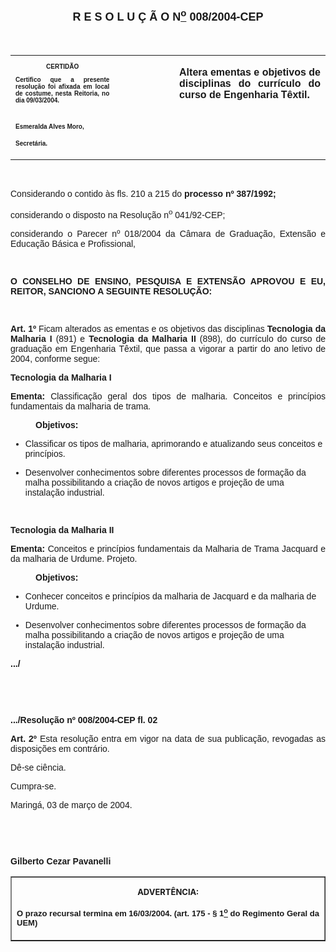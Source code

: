 <BODY>

<B><FONT FACE="Arial" SIZE=4><P ALIGN="CENTER"></P>
<P ALIGN="CENTER">R E S O L U &Ccedil; &Atilde; O N<U><SUP>o</U></SUP> 008/2004-CEP</P>
</B></FONT><FONT FACE="Arial"><P ALIGN="CENTER"></P>
<P ALIGN="CENTER">&nbsp;</P></FONT>
<TABLE CELLSPACING=0 BORDER=0 CELLPADDING=7 WIDTH=595>
<TR><TD WIDTH="33%" VALIGN="TOP">
<B><FONT FACE="Arial" SIZE=1><P ALIGN="CENTER">CERTID&Atilde;O</P>
<P ALIGN="JUSTIFY">   Certifico que a presente resolu&ccedil;&atilde;o foi afixada em local de costume, nesta Reitoria, no dia 09/03/2004.</P>
<P ALIGN="JUSTIFY"></P>
<P ALIGN="JUSTIFY">&nbsp;</P>
<P>Esmeralda Alves Moro,</P>
<P>Secret&aacute;ria.</B></FONT></TD>
<TD WIDTH="19%" VALIGN="TOP">&nbsp;</TD>
<TD WIDTH="48%" VALIGN="TOP">
<B><FONT FACE="Arial"><P ALIGN="JUSTIFY">Altera ementas e objetivos de disciplinas do curr&iacute;culo do curso de Engenharia T&ecirc;xtil.</B></FONT></TD>
</TR>
</TABLE>

<FONT FACE="Arial"><P ALIGN="JUSTIFY"></P>
<P ALIGN="JUSTIFY">&nbsp;</P>
<P ALIGN="JUSTIFY">Considerando o contido &agrave;s fls. 210 a 215 do <B>processo nº 387/1992;</P>
</B><P ALIGN="JUSTIFY">considerando o disposto na Resolu&ccedil;&atilde;o n<SUP>o</SUP> 041/92-CEP;</P>
<P ALIGN="JUSTIFY">considerando o Parecer nº 018/2004 da C&acirc;mara de Gradua&ccedil;&atilde;o, Extens&atilde;o e Educa&ccedil;&atilde;o B&aacute;sica e Profissional,</P>
<P ALIGN="JUSTIFY"></P>
<P ALIGN="JUSTIFY">&nbsp;</P>
<B><P ALIGN="JUSTIFY">O CONSELHO DE ENSINO, PESQUISA E EXTENS&Atilde;O APROVOU E EU, REITOR, SANCIONO A SEGUINTE RESOLU&Ccedil;&Atilde;O:</P>
</B><DL>
<DT></DT>
</DL>
<B><P ALIGN="JUSTIFY">&nbsp;</P>
<P ALIGN="JUSTIFY">Art. 1º</B>  Ficam alterados as ementas e os objetivos das disciplinas <B>Tecnologia da Malharia I</B> (891) e <B>Tecnologia da Malharia II</B> (898), do curr&iacute;culo do curso de gradua&ccedil;&atilde;o em Engenharia T&ecirc;xtil, que passa a vigorar a partir do ano letivo de 2004, conforme segue: </P>
<B>
<P>Tecnologia da Malharia I</B>        <B>&#9;</P>
<P ALIGN="JUSTIFY">Ementa: </B>Classifica&ccedil;&atilde;o geral dos tipos de malharia. Conceitos e princ&iacute;pios fundamentais da malharia de trama.</P><DIR>

<B><P ALIGN="JUSTIFY">Objetivos: </P></DIR>


<UL>
</B><P ALIGN="JUSTIFY"><LI>Classificar os tipos de malharia, aprimorando e atualizando seus conceitos e princ&iacute;pios.</LI></P>
<P ALIGN="JUSTIFY"><LI>Desenvolver conhecimentos sobre diferentes processos de forma&ccedil;&atilde;o da malha possibilitando a cria&ccedil;&atilde;o de novos artigos e proje&ccedil;&atilde;o de uma instala&ccedil;&atilde;o industrial.</LI></P></UL>

<P ALIGN="JUSTIFY"></P>
<B><P ALIGN="JUSTIFY">&nbsp;</P>
<P ALIGN="JUSTIFY">Tecnologia da Malharia II</B>        </P>
<B><P ALIGN="JUSTIFY">Ementa:</B> Conceitos e princ&iacute;pios fundamentais da Malharia de Trama Jacquard e da malharia de Urdume. Projeto.</P><DIR>

<B><P ALIGN="JUSTIFY">Objetivos: </P></DIR>


<UL>
</B><P ALIGN="JUSTIFY"><LI>Conhecer conceitos e princ&iacute;pios da malharia de Jacquard e da malharia de  Urdume.</LI></P>
<P ALIGN="JUSTIFY"><LI>Desenvolver conhecimentos sobre diferentes processos de forma&ccedil;&atilde;o da malha possibilitando a cria&ccedil;&atilde;o de novos artigos e proje&ccedil;&atilde;o de uma instala&ccedil;&atilde;o industrial.</LI></P></UL>

<P ALIGN="JUSTIFY">      </P>
<B><P ALIGN="JUSTIFY">&#9;&#9;&#9;&#9;&#9;&#9;&#9;&#9;&#9;&#9;&#9;.../</P>
<P ALIGN="JUSTIFY"></P>
<P ALIGN="JUSTIFY">&nbsp;</P>
<P ALIGN="JUSTIFY">&nbsp;</P>
<P ALIGN="JUSTIFY">.../Resolu&ccedil;&atilde;o nº 008/2004-CEP&#9;&#9;&#9;&#9;&#9;&#9;                fl. 02</P>
<P ALIGN="JUSTIFY"></P>
<P ALIGN="JUSTIFY">Art.  2º  </B>Esta resolu&ccedil;&atilde;o entra em vigor na data de sua publica&ccedil;&atilde;o, revogadas as disposi&ccedil;&otilde;es em contr&aacute;rio.</P>
<P ALIGN="JUSTIFY">D&ecirc;-se ci&ecirc;ncia.</P>
<P ALIGN="JUSTIFY">Cumpra-se.</P>
<P ALIGN="JUSTIFY"></P>
<P ALIGN="JUSTIFY">Maring&aacute;, 03 de mar&ccedil;o de 2004.</P>
<P ALIGN="JUSTIFY"></P>
<P ALIGN="JUSTIFY">&nbsp;</P>
<P ALIGN="JUSTIFY">&nbsp;</P>
<B><P ALIGN="JUSTIFY">Gilberto Cezar Pavanelli</P></B></FONT>
<TABLE BORDER CELLSPACING=1 CELLPADDING=4 WIDTH=207>
<TR><TD VALIGN="TOP">
<B><FONT SIZE=2><P ALIGN="CENTER">ADVERT&Ecirc;NCIA:</P>
</FONT><FONT FACE="Arial" SIZE=2><P ALIGN="JUSTIFY">O prazo recursal termina em 16/03/2004. (art. 175 - § 1<U><SUP>o</U></SUP> do Regimento Geral da UEM)</B></FONT></TD>
</TR>
</TABLE>

<DL>
<DT ALIGN="RIGHT"></DT>
</DL></BODY>
